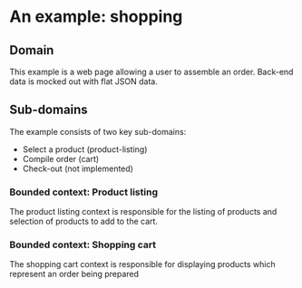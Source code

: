 # An example: shopping

## Domain
This example is a web page allowing a user to assemble an order. Back-end data is mocked out with flat JSON data.

## Sub-domains
The example consists of two key sub-domains:
* Select a product (product-listing)
* Compile order (cart)
* Check-out (not implemented)

### Bounded context: Product listing

The product listing context is responsible for the listing of products and selection of products to add to the cart.

### Bounded context: Shopping cart

The shopping cart context is responsible for displaying products which represent an order being prepared

